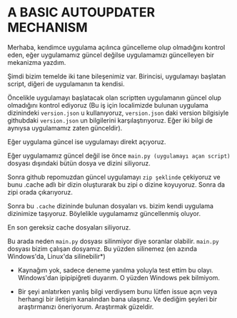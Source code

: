 # A BASIC AUTOUPDATER MECHANISM

Merhaba, kendimce uygulama açılınca güncelleme olup olmadığını kontrol eden, eğer uygulamamız güncel değilse uygulamamızı güncelleyen bir mekanizma yazdım.

Şimdi bizim temelde iki tane bileşenimiz var. Birincisi, uygulamayı başlatan script, diğeri de uygulamanın ta kendisi.

Öncelikle uygulamayı başlatacak olan scriptten uygulamanın güncel olup olmadığını kontrol ediyoruz (Bu iş için localimizde bulunan uygulama dizinindeki `version.json` u kullanıyoruz, `version.json` daki version bilgisiyle githubdaki `version.json` un bilgilerini karşılaştırıyoruz. Eğer iki bilgi de aynıysa uygulamamız zaten günceldir). 

Eğer uygulama güncel ise uygulamayı direkt açıyoruz.

Eğer uygulamamız güncel değil ise önce `main.py (uygulamayı açan script)` dosyası dışındaki bütün dosya ve dizini siliyoruz. 

Sonra github repomuzdan güncel uygulamayı `zip şeklinde` çekiyoruz ve bunu .cache adlı bir dizin oluşturarak bu zipi o dizine koyuyoruz. Sonra da zipi orada çıkarıyoruz.

Sonra bu `.cache` dizininde bulunan dosyaları vs. bizim kendi uygulama dizinimize taşıyoruz. Böylelikle uygulamamız güncellenmiş oluyor.

En son gereksiz cache dosyaları siliyoruz.

Bu arada neden `main.py` dosyası silinmiyor diye soranlar olabilir. `main.py` dosyası bizim çalışan dosyamız. Bu yüzden silinemez (en azında Windows'da, Linux'da silinebilir*)


* Kaynağım yok, sadece deneme yanılma yoluyla test ettim bu olayı. Windows'dan ipipipiğreti duyarım. O yüzden Windows pek bilmiyom.

* Bir şeyi anlatırken yanlış bilgi verdiysem bunu lütfen issue açın veya herhangi bir iletişim kanalından bana ulaşınız. Ve dediğim şeyleri bir araştırmanızı öneriyorum. Araştırmak güzeldir.

